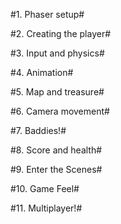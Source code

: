 

#1. Phaser setup#

#2. Creating the player#

#3. Input and physics#

#4. Animation#

#5. Map and treasure#

#6. Camera movement#

#7. Baddies!#

#8. Score and health#

#9. Enter the Scenes#

#10. Game Feel#

#11. Multiplayer!#